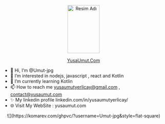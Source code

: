 <p align="center">
    <img src="https://github.com/Umut-jpg/MobileCurrencyApp/assets/77737561/fea3b1b3-5dd5-413b-9ca4-346d0b658057 " alt="Resim Adı" width="100" height="150"> 
</p>
<p align="center">
  <a href="https://www.yusaumut.com">YusaUmut.Com</a>
</p>

- 👋 Hi, I’m @Umut-jpg  
- 👀 I’m interested in  nodejs, javascript , react and Kotlin
- 🌱 I’m currently learning Kotlin
- 📫 How to reach me yusaumutyerlicay@gmail.com , contact@yusaumut.com
- ✨ My linkedin profile linkedin.com/in/yusaumutyerlicay/
- 🌐 Visit My WebSite : yusaumut.com

<p align="center">
![](https://komarev.com/ghpvc/?username=Umut-jpg&style=flat-square)
<p align="center">
